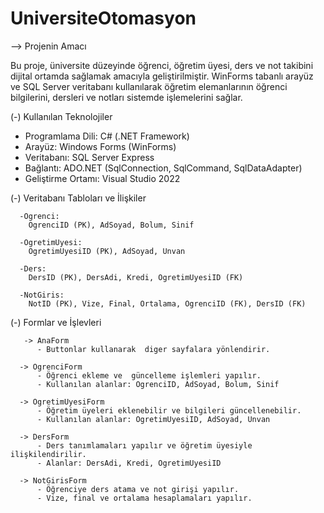 # UniversiteOtomasyon

--> Projenin Amacı

   Bu proje, üniversite düzeyinde öğrenci, öğretim üyesi, ders ve not takibini dijital ortamda sağlamak amacıyla geliştirilmiştir. WinForms tabanlı arayüz ve SQL Server    veritabanı kullanılarak öğretim elemanlarının öğrenci bilgilerini, dersleri ve notları sistemde  işlemelerini sağlar.


(-) Kullanılan Teknolojiler

   - Programlama Dili: C# (.NET Framework)
   - Arayüz: Windows Forms (WinForms)
   - Veritabanı: SQL Server Express 
   - Bağlantı: ADO.NET (SqlConnection, SqlCommand, SqlDataAdapter)
   - Geliştirme Ortamı: Visual Studio 2022
     

(-) Veritabanı Tabloları ve İlişkiler

      -Ogrenci:
        OgrenciID (PK), AdSoyad, Bolum, Sinif
     
      -OgretimUyesi:
        OgretimUyesiID (PK), AdSoyad, Unvan
      
      -Ders:
        DersID (PK), DersAdi, Kredi, OgretimUyesiID (FK)
      
      -NotGiris:
        NotID (PK), Vize, Final, Ortalama, OgrenciID (FK), DersID (FK)
        

 (-) Formlar ve İşlevleri
 
       -> AnaForm
          - Buttonlar kullanarak  diger sayfalara yönlendirir.
 
      -> OgrenciForm
          - Öğrenci ekleme ve  güncelleme işlemleri yapılır.
          - Kullanılan alanlar: OgrenciID, AdSoyad, Bolum, Sinif
          
      -> OgretimUyesiForm
          - Öğretim üyeleri eklenebilir ve bilgileri güncellenebilir.
          - Kullanılan alanlar: OgretimUyesiID, AdSoyad, Unvan

      -> DersForm
          - Ders tanımlamaları yapılır ve öğretim üyesiyle ilişkilendirilir.
          - Alanlar: DersAdi, Kredi, OgretimUyesiID

      -> NotGirisForm
          - Öğrenciye ders atama ve not girişi yapılır.
          - Vize, final ve ortalama hesaplamaları yapılır.

